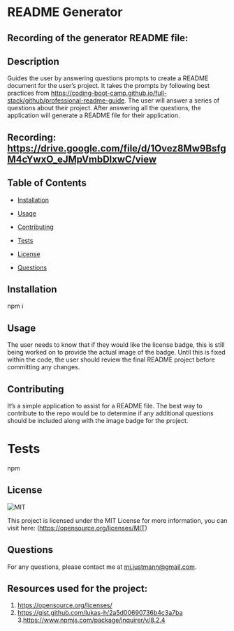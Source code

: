 # README Generator

## Recording of the generator README file: 

## Description

Guides the user by answering questions prompts to create a README document for the user’s project. It takes the prompts by following best practices from https://coding-boot-camp.github.io/full-stack/github/professional-readme-guide. The user will answer a series of questions about their project. After answering all the questions, the application will generate a README file for their application.

## Recording: https://drive.google.com/file/d/1Ovez8Mw9BsfgM4cYwxO_eJMpVmbDlxwC/view

## Table of Contents

- [Installation](#installation)

- [Usage](#usage)

- [Contributing](#contributing)

- [Tests](#tests)

- [License](#license)

- [Questions](#questions)
## Installation

  npm i

## Usage

  The user needs to know that if they would like the license badge, this is still being worked on to provide the actual image of the badge. Until this is fixed within the code, the user should review the final README project before committing any changes.

## Contributing

  It’s a simple application to assist for a README file. The best way to contribute to the repo would be to determine if any additional questions should be included along with the image badge for the project.

# Tests

  npm

## License

![MIT](https://img.shields.io/badge/License-MIT-yellow.svg)

 This project is licensed under the MIT License for more information, you can visit here: (https://opensource.org/licenses/MIT)

## Questions

For any questions, please contact me at mj.justmann@gmail.com.

## Resources used for the project:

1. https://opensource.org/licenses/
2. https://gist.github.com/lukas-h/2a5d00690736b4c3a7ba 3.https://www.npmjs.com/package/inquirer/v/8.2.4
